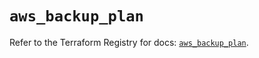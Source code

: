 # `aws_backup_plan`

Refer to the Terraform Registry for docs: [`aws_backup_plan`](https://registry.terraform.io/providers/hashicorp/aws/5.73.0/docs/resources/backup_plan).

